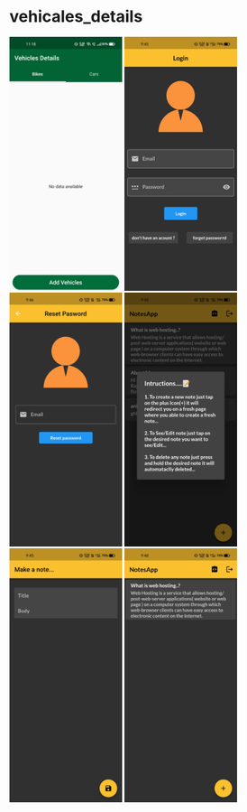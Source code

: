 # vehicales_details
<div style=align-items: center;">
  <img width=200px height=450px src="https://github.com/Ankush1200/vehicle_Details/blob/master/ScreenShots/1.jpg">
  <img width=200px height=450px src="https://github.com/Ankush1200/Make-note/blob/master/ScreenShots/2.jpg">
  <img width=200px height=450px src="https://github.com/Ankush1200/Make-note/blob/master/ScreenShots/3.jpg">
  <img width=200px height=450px src="https://github.com/Ankush1200/Make-note/blob/master/ScreenShots/4.jpg">
  <img width=200px height=450px src="https://github.com/Ankush1200/Make-note/blob/master/ScreenShots/5.jpg">
  <img width=200px height=450px src="https://github.com/Ankush1200/Make-note/blob/master/ScreenShots/6.jpg">
</div>
